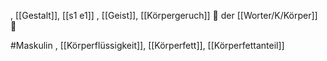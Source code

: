 , [[Gestalt]], [[s1 e1]]
, [[Geist]], [[Körpergeruch]]
🔵 der [[Worter/K/Körper]] 🧍

#Maskulin 
, [[Körperflüssigkeit]], [[Körperfett]], [[Körperfettanteil]]